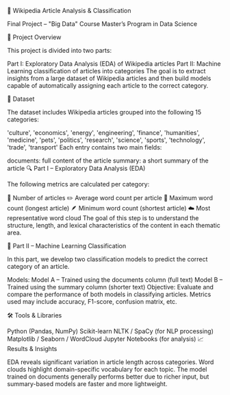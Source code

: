 🧠 Wikipedia Article Analysis & Classification

Final Project – "Big Data" Course
Master’s Program in Data Science

📌 Project Overview

This project is divided into two parts:

Part I: Exploratory Data Analysis (EDA) of Wikipedia articles
Part II: Machine Learning classification of articles into categories
The goal is to extract insights from a large dataset of Wikipedia articles and then build models capable of automatically assigning each article to the correct category.

📁 Dataset

The dataset includes Wikipedia articles grouped into the following 15 categories:

'culture', 'economics', 'energy', 'engineering', 'finance',
'humanities', 'medicine', 'pets', 'politics', 'research',
'science', 'sports', 'technology', 'trade', 'transport'
Each entry contains two main fields:

documents: full content of the article
summary: a short summary of the article
🔍 Part I – Exploratory Data Analysis (EDA)

The following metrics are calculated per category:

📄 Number of articles
✏️ Average word count per article
🧱 Maximum word count (longest article)
🪶 Minimum word count (shortest article)
☁️ Most representative word cloud
The goal of this step is to understand the structure, length, and lexical characteristics of the content in each thematic area.

🤖 Part II – Machine Learning Classification

In this part, we develop two classification models to predict the correct category of an article.

Models:
Model A – Trained using the documents column (full text)
Model B – Trained using the summary column (shorter text)
Objective:
Evaluate and compare the performance of both models in classifying articles.
Metrics used may include accuracy, F1-score, confusion matrix, etc.


🛠️ Tools & Libraries

Python (Pandas, NumPy)
Scikit-learn
NLTK / SpaCy (for NLP processing)
Matplotlib / Seaborn / WordCloud
Jupyter Notebooks (for analysis)
📈 Results & Insights

EDA reveals significant variation in article length across categories.
Word clouds highlight domain-specific vocabulary for each topic.
The model trained on documents generally performs better due to richer input, but summary-based models are faster and more lightweight.
